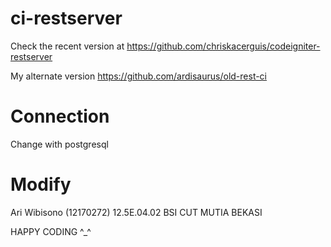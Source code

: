 # ci-restserver
Check the recent version at https://github.com/chriskacerguis/codeigniter-restserver

My alternate version https://github.com/ardisaurus/old-rest-ci

# Connection 
Change with postgresql

# Modify
Ari Wibisono (12170272)
12.5E.04.02
BSI CUT MUTIA BEKASI

HAPPY CODING ^_^
